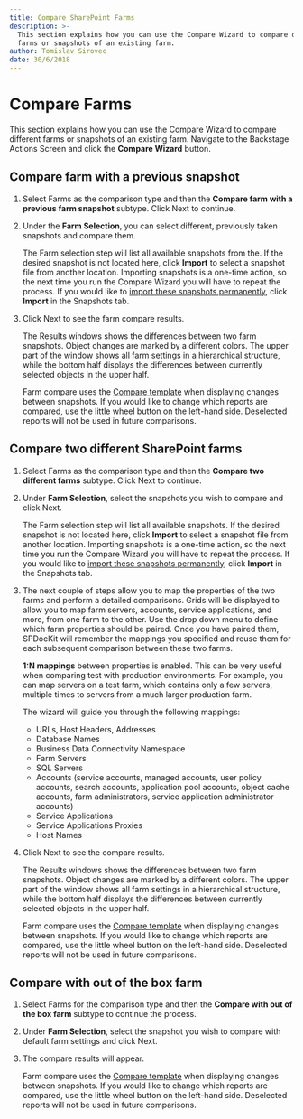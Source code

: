 ```yaml
---
title: Compare SharePoint Farms
description: >-
  This section explains how you can use the Compare Wizard to compare different
  farms or snapshots of an existing farm.
author: Tomislav Sirovec
date: 30/6/2018
---
```


# Compare Farms

This section explains how you can use the Compare Wizard to compare different farms or snapshots of an existing farm. Navigate to the Backstage Actions Screen and click the **Compare Wizard** button.

## Compare farm with a previous snapshot

1. Select Farms as the comparison type and then the **Compare farm with a previous farm snapshot** subtype. Click Next to continue.
2. Under the **Farm Selection**, you can select different, previously taken snapshots and compare them.

   The Farm selection step will list all available snapshots from the. If the desired snapshot is not located here, click **Import** to select a snapshot file from another location. Importing snapshots is a one-time action, so the next time you run the Compare Wizard you will have to repeat the process. If you would like to [import these snapshots permanently](../../../get-to-know-spdockit/snapshots-screen.md), click **Import** in the Snapshots tab.

3. Click Next to see the farm compare results.

   The Results windows shows the differences between two farm snapshots. Object changes are marked by a different colors. The upper part of the window shows all farm settings in a hierarchical structure, while the bottom half displays the differences between currently selected objects in the upper half.

   Farm compare uses the [Compare template](../../../get-to-know-spdockit/backstage-screen/options-wizard/README.md#compare) when displaying changes between snapshots. If you would like to change which reports are compared, use the little wheel button on the left-hand side. Deselected reports will not be used in future comparisons.

## Compare two different SharePoint farms

1. Select Farms as the comparison type and then the **Compare two different farms** subtype. Click Next to continue.
2. Under **Farm Selection**, select the snapshots you wish to compare and click Next.

   The Farm selection step will list all available snapshots. If the desired snapshot is not located here, click **Import** to select a snapshot file from another location. Importing snapshots is a one-time action, so the next time you run the Compare Wizard you will have to repeat the process. If you would like to [import these snapshots permanently](../../../get-to-know-spdockit/snapshots-screen.md), click **Import** in the Snapshots tab.

3. The next couple of steps allow you to map the properties of the two farms and perform a detailed comparisons. Grids will be displayed to allow you to map farm servers, accounts, service applications, and more, from one farm to the other. Use the drop down menu to define which farm properties should be paired. Once you have paired them, SPDocKit will remember the mappings you specified and reuse them for each subsequent comparison between these two farms.

   **1:N mappings** between properties is enabled. This can be very useful when comparing test with production environments. For example, you can map servers on a test farm, which contains only a few servers, multiple times to servers from a much larger production farm.

   The wizard will guide you through the following mappings:

   * URLs, Host Headers, Addresses
   * Database Names
   * Business Data Connectivity Namespace
   * Farm Servers
   * SQL Servers
   * Accounts \(service accounts, managed accounts, user policy accounts, search accounts, application pool accounts, object cache accounts, farm administrators, service application administrator accounts\)
   * Service Applications
   * Service Applications Proxies
   * Host Names

4. Click Next to see the compare results.

   The Results windows shows the differences between two farm snapshots. Object changes are marked by a different colors. The upper part of the window shows all farm settings in a hierarchical structure, while the bottom half displays the differences between currently selected objects in the upper half.

   Farm compare uses the [Compare template](../../../get-to-know-spdockit/backstage-screen/options-wizard/README.md#compare) when displaying changes between snapshots. If you would like to change which reports are compared, use the little wheel button on the left-hand side. Deselected reports will not be used in future comparisons.

## Compare with out of the box farm

1. Select Farms for the comparison type and then the **Compare with out of the box farm** subtype to continue the process.
2. Under **Farm Selection**, select the snapshot you wish to compare with default farm settings and click Next.
3. The compare results will appear.

   Farm compare uses the [Compare template](../../../get-to-know-spdockit/backstage-screen/options-wizard/README.md#compare) when displaying changes between snapshots. If you would like to change which reports are compared, use the little wheel button on the left-hand side. Deselected reports will not be used in future comparisons.

